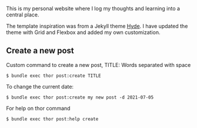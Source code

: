 This is my personal website where I log my thoughts and learning into a central place.

The template inspiration was from a Jekyll theme [Hyde](https://github.com/poole/hyde). I have updated the theme with Grid and Flexbox and added my own customization.

## Create a new post
Custom command to create a new post, TITLE: Words separated with space
```
$ bundle exec thor post:create TITLE
```

To change the current date:
```
$ bundle exec thor post:create my new post -d 2021-07-05
```

For help on thor command
```
$ bundle exec thor post:help create
```
